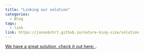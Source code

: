 ```yaml
---
title: "Linking our solution"
categories:
  - Blog
tags:
  - link
link: https://jonasbchrt.github.io/nature-king-size/solution
---
```


[We have a great solution, check it out here: ](https://jonasbchrt.github.io/nature-king-size/solution).
